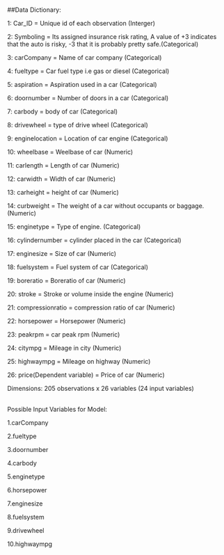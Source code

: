 <br>##Data Dictionary:

1:	Car_ID = Unique id of each observation (Interger)	

2:	Symboling = Its assigned insurance risk rating, A value of +3 indicates that the auto is risky, -3 that it is probably pretty safe.(Categorical) 	

3:	carCompany = Name of car company (Categorical)	

4:	fueltype = Car fuel type i.e gas or diesel (Categorical)	

5:	aspiration = Aspiration used in a car (Categorical)	

6:	doornumber = Number of doors in a car (Categorical)	

7:	carbody = body of car (Categorical)	

8:	drivewheel = type of drive wheel (Categorical)	

9:	enginelocation = Location of car engine (Categorical)	

10:	wheelbase = Weelbase of car (Numeric)	

11:	carlength = Length of car (Numeric)	

12:	carwidth = Width of car (Numeric)	

13:	carheight = height of car (Numeric)	

14:	curbweight = The weight of a car without occupants or baggage. (Numeric)

15:	enginetype = Type of engine. (Categorical)	

16:	cylindernumber = cylinder placed in the car (Categorical)

17:	enginesize = Size of car (Numeric)	

18:	fuelsystem = Fuel system of car (Categorical)	

19:	boreratio = Boreratio of car (Numeric)	

20:	stroke = Stroke or volume inside the engine (Numeric)	

21:	compressionratio = compression ratio of car (Numeric)

22:	horsepower = Horsepower (Numeric)	

23:	peakrpm = car peak rpm (Numeric)	

24:	citympg = Mileage in city (Numeric)

25:	highwaympg = Mileage on highway (Numeric)	

26:	price(Dependent variable) = Price of car (Numeric)

Dimensions: 205 observations x 26 variables (24 input variables)



<br>Possible Input Variables for Model:


1.carCompany

2.fueltype

3.doornumber

4.carbody

5.enginetype

6.horsepower

7.enginesize

8.fuelsystem

9.drivewheel

10.highwaympg

	
